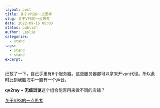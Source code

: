 ```yaml
---
layout: post
title: 关于VPS的一点思考
slug: 关于VPS的一点思考
date: 2022-09-16 08:00
status: publish
author: Leslie
categories: 
  - stand 
tags:
  - stand 
  - stand 
excerpt: 
---
```


细数了一下，自己手里有6个服务器。这些服务器都可以拿来开vpn代理。所以此时此刻我脑海中一直有一个声音。  

**qv2ray + 无痕浏览**这个组合能否用来做不同的店铺？

[关于VPS的一点思考](https://github.com/lesnolie/Marverick/issues/14)

